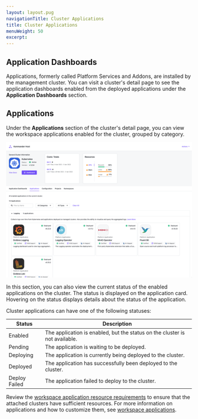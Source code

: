 ```yaml
---
layout: layout.pug
navigationTitle: Cluster Applications
title: Cluster Applications
menuWeight: 50
excerpt:
---
```


## Application Dashboards

Applications, formerly called Platform Services and Addons, are installed by the management cluster. You can visit a cluster's detail page to see the application dashboards enabled from the deployed applications under the **Application Dashboards** section.

## Applications

Under the **Applications** section of the cluster's detail page, you can view the workspace applications enabled for the cluster, grouped by category.

![Cluster Detail Page - Applications](../../img/cluster-detail-page-applications.png)

In this section, you can also view the current status of the enabled applications on the cluster. The status is displayed on the application card. Hovering on the status displays details about the status of the application.

Cluster applications can have one of the following statuses:

| Status        | Description                                                                 |
| ------------- | --------------------------------------------------------------------------- |
| Enabled       | The application is enabled, but the status on the cluster is not available. |
| Pending       | The application is waiting to be deployed.                                  |
| Deploying     | The application is currently being deployed to the cluster.                 |
| Deployed      | The application has successfully been deployed to the cluster.              |
| Deploy Failed | The application failed to deploy to the cluster.                            |

Review the [workspace application resource requirements][application_req] to ensure that the attached clusters have sufficient resources. For more information on applications and how to customize them, see [workspace applications][workspace_applications].

[workspace_applications]: ../../workspaces/applications/platform-applications/
[application_req]: ../../workspaces/applications/platform-applications/platform-service-requirements/
